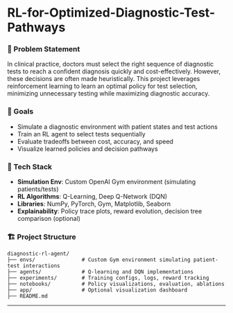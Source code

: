 # RL-for-Optimized-Diagnostic-Test-Pathways

### 📌 Problem Statement
In clinical practice, doctors must select the right sequence of diagnostic tests to reach a confident diagnosis quickly and cost-effectively. However, these decisions are often made heuristically. This project leverages reinforcement learning to learn an optimal policy for test selection, minimizing unnecessary testing while maximizing diagnostic accuracy.

### 🎯 Goals
- Simulate a diagnostic environment with patient states and test actions
- Train an RL agent to select tests sequentially
- Evaluate tradeoffs between cost, accuracy, and speed
- Visualize learned policies and decision pathways

### 🧠 Tech Stack
- **Simulation Env**: Custom OpenAI Gym environment (simulating patients/tests)
- **RL Algorithms**: Q-Learning, Deep Q-Network (DQN)
- **Libraries**: NumPy, PyTorch, Gym, Matplotlib, Seaborn
- **Explainability**: Policy trace plots, reward evolution, decision tree comparison (optional)

### 🏗️ Project Structure
```
diagnostic-rl-agent/
├── envs/               # Custom Gym environment simulating patient-test interactions
├── agents/             # Q-learning and DQN implementations
├── experiments/        # Training configs, logs, reward tracking
├── notebooks/          # Policy visualizations, evaluation, ablations
├── app/                # Optional visualization dashboard
├── README.md
```

---
